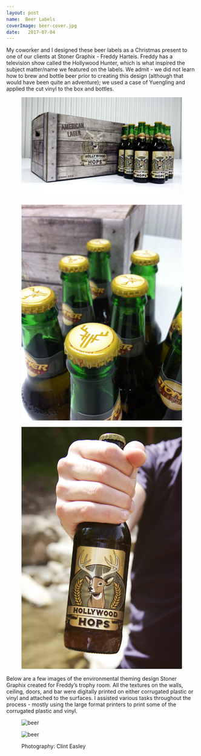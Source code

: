 ```yaml
---
layout: post
name:  Beer Labels
coverImage: beer-cover.jpg
date:   2017-07-04
---
```


My coworker and I designed these beer labels as a Christmas present to one of our clients at Stoner Graphix - Freddy Harteis. Freddy has a television show called the Hollywood Hunter, which is what inspired the subject matter/name we featured on the labels. We admit - we did not learn how to brew and bottle beer prior to creating this design (although that would have been quite an adventure); we used a case of Yuengling and applied the cut vinyl to the box and bottles.

<figure>
    <img src="../img/beer-1.jpg" alt="beer" />
</figure>
<figure>
    <img src="../img/beer-2.jpg" alt="beer" />
</figure>
<figure>
    <img src="../img/beer-3.jpg" alt="beer" />
</figure>

Below are a few images of the environmental theming design Stoner Graphix created for Freddy’s trophy room. All the textures on the walls, ceiling, doors, and bar were digitally printed on either corrugated plastic or vinyl and attached to the surfaces. I assisted various tasks throughout the process - mostly using the large format printers to print some of the corrugated plastic and vinyl.

<figure>
    <img src="../img/beer-4.jpg" alt="beer" />
</figure>
<figure>
    <img src="../img/beer-5.jpg" alt="beer" />
    <figcaption>
        <p>Photography: Clint Easley</p>
    </figcaption>
</figure>
